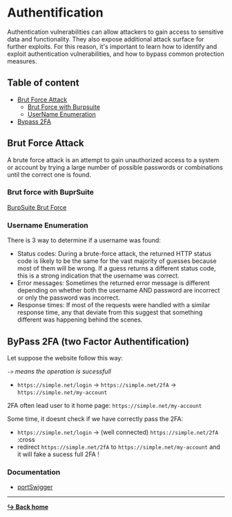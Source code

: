 # Authentification

Authentication vulnerabilities can allow attackers to gain access to sensitive data and functionality. They also expose additional attack surface for further exploits. For this reason, it's important to learn how to identify and exploit authentication vulnerabilities, and how to bypass common protection measures.

## Table of content

- [Brut Force Attack](#brut-force-attack)
    - [Brut Force with Burpsuite](/tools/burpsuite/brutforce.md)
    - [UserName Enumeration](#username-enumeration)
- [Bypass 2FA](#bypass-2fa-two-factor-authentification)


## Brut Force Attack

A brute force attack is an attempt to gain unauthorized access to a system or account by trying a large number of possible passwords or combinations until the correct one is found.

### Brut force with BuprSuite

[BurpSuite Brut Force](/tools/burpsuite/brutforce.md)

### Username Enumeration

There is 3 way to determine if a username was found:

- Status codes: During a brute-force attack, the returned HTTP status code is likely to be the same for the vast majority of guesses because most of them will be wrong. If a guess returns a different status code, this is a strong indication that the username was correct.
- Error messages: Sometimes the returned error message is different depending on whether both the username AND password are incorrect or only the password was incorrect.
- Response times: If most of the requests were handled with a similar response time, any that deviate from this suggest that something different was happening behind the scenes.

## ByPass 2FA (two Factor Authentification)

Let suppose the website follow this way:

*`->` means the operation is sucessfull*

- `https://simple.net/login` -> `https://simple.net/2fA` -> `https://simple.net/my-account`

2FA often lead user to it home page: `https://simple.net/my-account`

Some time, it doesnt check if we have correctly pass the 2FA:

- `https://simple.net/login` -> (well connected) `https://simple.net/2fA` :cross
- redirect `https://simple.net/2fA` to `https://simple.net/my-account` and it will fake a sucess full 2FA !

### Documentation

- [portSwigger](https://portswigger.net/web-security/learning-paths/server-side-vulnerabilities-apprentice/authentication-apprentice/authentication/multi-factor/lab-2fa-simple-bypass)

---

[**:arrow_right_hook: Back home**](/README.md)